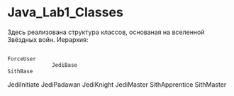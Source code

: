 # Java_Lab1_Classes

Здесь реализована структура классов, основаная на вселенной Звёздных войн. 
Иерархия:

                                                                     ForceUser
                  JediBase                                                                                                  SithBase
   JediInitiate   JediPadawan   JediKnight   JediMaster                                                         SithApprentice     SithMaster
